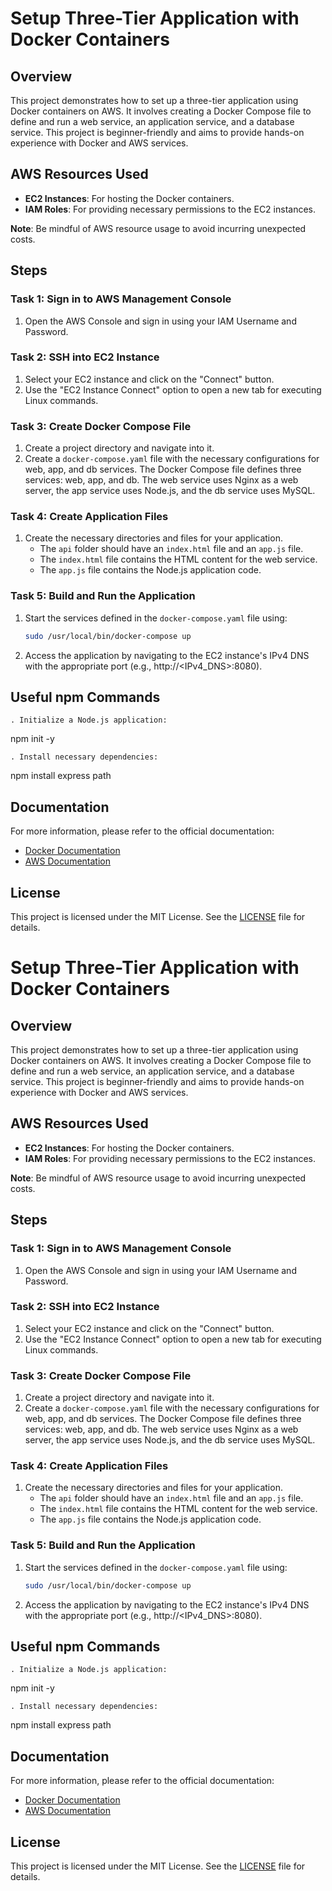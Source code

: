 # Setup Three-Tier Application with Docker Containers

## Overview

This project demonstrates how to set up a three-tier application using Docker containers on AWS. It involves creating a Docker Compose file to define and run a web service, an application service, and a database service. This project is beginner-friendly and aims to provide hands-on experience with Docker and AWS services.

## AWS Resources Used

- **EC2 Instances**: For hosting the Docker containers.
- **IAM Roles**: For providing necessary permissions to the EC2 instances.

**Note**: Be mindful of AWS resource usage to avoid incurring unexpected costs. 

## Steps

### Task 1: Sign in to AWS Management Console

1. Open the AWS Console and sign in using your IAM Username and Password.

### Task 2: SSH into EC2 Instance

1. Select your EC2 instance and click on the "Connect" button.
2. Use the "EC2 Instance Connect" option to open a new tab for executing Linux commands.

### Task 3: Create Docker Compose File

1. Create a project directory and navigate into it.
2. Create a `docker-compose.yaml` file with the necessary configurations for web, app, and db services. The Docker Compose file defines three services: web, app, and db. The web service uses Nginx as a web server, the app service uses Node.js, and the db service uses MySQL.

### Task 4: Create Application Files

1. Create the necessary directories and files for your application. 
   - The `api` folder should have an `index.html` file and an `app.js` file.
   - The `index.html` file contains the HTML content for the web service.
   - The `app.js` file contains the Node.js application code.

### Task 5: Build and Run the Application

1. Start the services defined in the `docker-compose.yaml` file using:
   ```bash
   sudo /usr/local/bin/docker-compose up
   ```

2. Access the application by navigating to the EC2 instance's IPv4 DNS with the appropriate port (e.g., http://<IPv4_DNS>:8080).

## Useful npm Commands
    . Initialize a Node.js application:
npm init -y

    . Install necessary dependencies:
npm install express path


## Documentation

For more information, please refer to the official documentation:

- [Docker Documentation](https://docs.docker.com)
- [AWS Documentation](https://docs.aws.amazon.com)

## License

This project is licensed under the MIT License. See the [LICENSE](LICENSE) file for details.
# Setup Three-Tier Application with Docker Containers

## Overview

This project demonstrates how to set up a three-tier application using Docker containers on AWS. It involves creating a Docker Compose file to define and run a web service, an application service, and a database service. This project is beginner-friendly and aims to provide hands-on experience with Docker and AWS services.

## AWS Resources Used

- **EC2 Instances**: For hosting the Docker containers.
- **IAM Roles**: For providing necessary permissions to the EC2 instances.

**Note**: Be mindful of AWS resource usage to avoid incurring unexpected costs. 

## Steps

### Task 1: Sign in to AWS Management Console

1. Open the AWS Console and sign in using your IAM Username and Password.

### Task 2: SSH into EC2 Instance

1. Select your EC2 instance and click on the "Connect" button.
2. Use the "EC2 Instance Connect" option to open a new tab for executing Linux commands.

### Task 3: Create Docker Compose File

1. Create a project directory and navigate into it.
2. Create a `docker-compose.yaml` file with the necessary configurations for web, app, and db services. The Docker Compose file defines three services: web, app, and db. The web service uses Nginx as a web server, the app service uses Node.js, and the db service uses MySQL.

### Task 4: Create Application Files

1. Create the necessary directories and files for your application. 
   - The `api` folder should have an `index.html` file and an `app.js` file.
   - The `index.html` file contains the HTML content for the web service.
   - The `app.js` file contains the Node.js application code.

### Task 5: Build and Run the Application

1. Start the services defined in the `docker-compose.yaml` file using:
   ```bash
   sudo /usr/local/bin/docker-compose up
   ```

2. Access the application by navigating to the EC2 instance's IPv4 DNS with the appropriate port (e.g., http://<IPv4_DNS>:8080).

## Useful npm Commands
    . Initialize a Node.js application:
npm init -y

    . Install necessary dependencies:
npm install express path


## Documentation

For more information, please refer to the official documentation:

- [Docker Documentation](https://docs.docker.com)
- [AWS Documentation](https://docs.aws.amazon.com)

## License

This project is licensed under the MIT License. See the [LICENSE](LICENSE) file for details.
